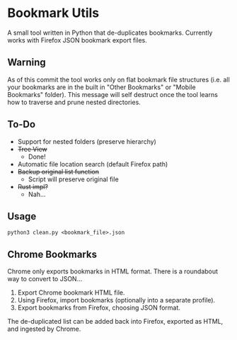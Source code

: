 # Bookmark Utils

A small tool written in Python that de-duplicates bookmarks. Currently works with Firefox JSON bookmark export files.

## Warning

As of this commit the tool works only on flat bookmark file structures (i.e. all your bookmarks are in the built in "Other Bookmarks" or "Mobile Bookmarks" folder). This message will self destruct once the tool learns how to traverse and prune nested directories.

## To-Do
+ Support for nested folders (preserve hierarchy)
+ ~~Tree View~~
  + Done!
+ Automatic file location search (default Firefox path)
+ ~~Backup original list function~~
  + Script will preserve original file
+ ~~Rust impl?~~
  + Nah...

## Usage

```
python3 clean.py <bookmark_file>.json
```

## Chrome Bookmarks
Chrome only exports bookmarks in HTML format. There is a roundabout way to convert to JSON...

1. Export Chrome bookmark HTML file.
2. Using Firefox, import bookmarks (optionally into a separate profile).
3. Export bookmarks from Firefox, choosing JSON format.

The de-duplicated list can be added back into Firefox, exported as HTML, and ingested by Chrome.